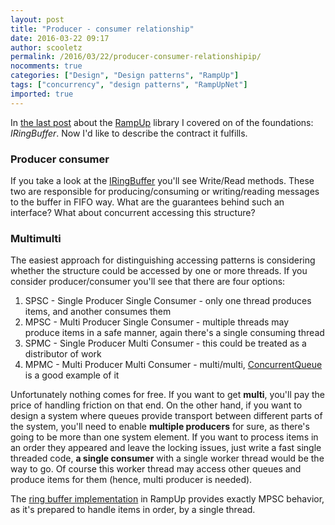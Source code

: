```yaml
---
layout: post
title: "Producer - consumer relationship"
date: 2016-03-22 09:17
author: scooletz
permalink: /2016/03/22/producer-consumer-relationshipip/
nocomments: true
categories: ["Design", "Design patterns", "RampUp"]
tags: ["concurrency", "design patterns", "RampUpNet"]
imported: true
---
```


In [the last post](http://blog.scooletz.com/2016/03/18/unsafe-buffer-in-rampup/) about the [RampUp](https://github.com/Scooletz/RampUp) library I covered on of the foundations: *IRingBuffer*. Now I'd like to describe the contract it fulfills.

### Producer consumer

If you take a look at the [IRingBuffer](https://github.com/Scooletz/RampUp/blob/master/src/RampUp/Ring/IRingBuffer.cs) you'll see Write/Read methods. These two are responsible for producing/consuming or writing/reading messages to the buffer in FIFO way. What are the guarantees behind such an interface? What about concurrent accessing this structure?

### Multimulti

The easiest approach for distinguishing accessing patterns is considering whether the structure could be accessed by one or more threads. If you consider producer/consumer you'll see that there are four options:

1. SPSC - Single Producer Single Consumer - only one thread produces items, and another consumes them
1. MPSC - Multi Producer Single Consumer - multiple threads may produce items in a safe manner, again there's a single consuming thread
1. SPMC - Single Producer Multi Consumer - this could be treated as a distributor of work
1. MPMC - Multi Producer Multi Consumer - multi/multi, [ConcurrentQueue](https://msdn.microsoft.com/en-us/library/dd267265%28v=vs.110%29.aspx) is a good example of it

Unfortunately nothing comes for free. If you want to get **multi**, you'll pay the price of handling friction on that end. On the other hand, if you want to design a system where queues provide transport between different parts of the system, you'll need to enable **multiple producers** for sure, as there's going to be more than one system element. If you want to process items in an order they appeared and leave the locking issues, just write a fast single threaded code, **a single consumer** with a single worker thread would be the way to go. Of course this worker thread may access other queues and produce items for them (hence, multi producer is needed).

The [ring buffer implementation](https://github.com/Scooletz/RampUp/blob/master/src/RampUp/Ring/ManyToOneRingBuffer.cs) in RampUp provides exactly MPSC behavior, as it's prepared to handle items in order, by a single thread.
